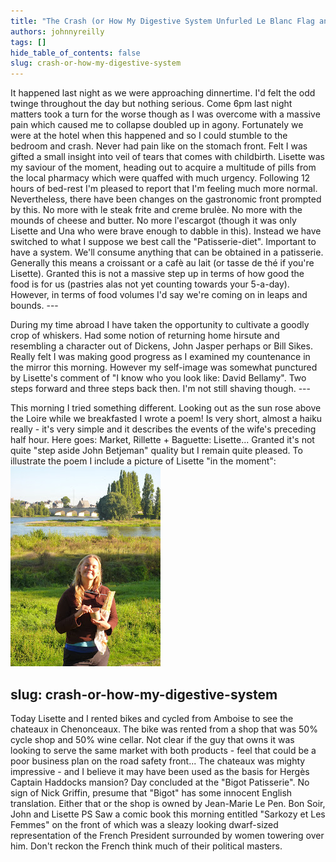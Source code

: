 ```yaml
---
title: "The Crash (or How My Digestive System Unfurled Le Blanc Flag and Waived Like a Mad Thing)"
authors: johnnyreilly
tags: []
hide_table_of_contents: false
slug: crash-or-how-my-digestive-system
---
```

It happened last night as we were approaching dinnertime. I'd felt the odd twinge throughout the day but nothing serious. Come 6pm last night matters took a turn for the worse though as I was overcome with a massive pain which caused me to collapse doubled up in agony. Fortunately we were at the hotel when this happened and so I could stumble to the bedroom and crash. Never had pain like on the stomach front. Felt I was gifted a small insight into veil of tears that comes with childbirth. Lisette was my saviour of the moment, heading out to acquire a multitude of pills from the local pharmacy which were quaffed with much urgency. Following 12 hours of bed-rest I'm pleased to report that I'm feeling much more normal. Nevertheless, there have been changes on the gastronomic front prompted by this. No more with le steak frite and creme brulèe. No more with the mounds of cheese and butter. No more l'escargot (though it was only Lisette and Una who were brave enough to dabble in this). Instead we have switched to what I suppose we best call the "Patisserie-diet". Important to have a system. We'll consume anything that can be obtained in a patisserie. Generally this means a croissant or a cafè au lait (or tasse de thé if you're Lisette). Granted this is not a massive step up in terms of how good the food is for us (pastries alas not yet counting towards your 5-a-day). However, in terms of food volumes I'd say we're coming on in leaps and bounds. ---

 During my time abroad I have taken the opportunity to cultivate a goodly crop of whiskers. Had some notion of returning home hirsute and resembling a character out of Dickens, John Jasper perhaps or Bill Sikes. Really felt I was making good progress as I examined my countenance in the mirror this morning. However my self-image was somewhat punctured by Lisette's comment of "I know who you look like: David Bellamy". Two steps forward and three steps back then. I'm not still shaving though. ---

 This morning I tried something different. Looking out as the sun rose above the Loire while we breakfasted I wrote a poem! Is very short, almost a haiku really - it's very simple and it describes the events of the wife's preceding half hour. Here goes: Market, Rillette + Baguette: Lisette... Granted it's not quite "step aside John Betjeman" quality but I remain quite pleased. To illustrate the poem I include a picture of Lisette "in the moment": ![](P1020009.JPG)

slug: crash-or-how-my-digestive-system
---

 Today Lisette and I rented bikes and cycled from Amboise to see the chateaux in Chenonceaux. The bike was rented from a shop that was 50% cycle shop and 50% wine cellar. Not clear if the guy that owns it was looking to serve the same market with both products - feel that could be a poor business plan on the road safety front... The chateaux was mighty impressive - and I believe it may have been used as the basis for Hergès Captain Haddocks mansion? Day concluded at the "Bigot Patisserie". No sign of Nick Griffin, presume that "Bigot" has some innocent English translation. Either that or the shop is owned by Jean-Marie Le Pen. Bon Soir, John and Lisette PS Saw a comic book this morning entitled "Sarkozy et Les Femmes" on the front of which was a sleazy looking dwarf-sized representation of the French President surrounded by women towering over him. Don't reckon the French think much of their political masters.

